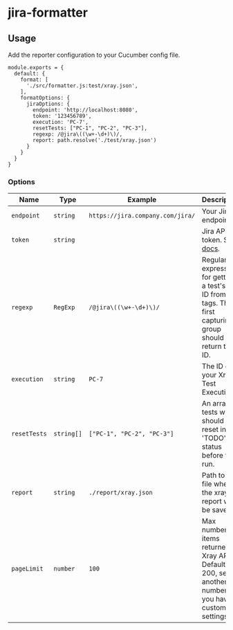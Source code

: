 # jira-formatter

## Usage

Add the reporter configuration to your Cucumber config file.

```
module.exports = {
  default: {
    format: [
      './src/formatter.js:test/xray.json',
    ],
    formatOptions: {
      jiraOptions: {
        endpoint: 'http://localhost:8080',
        token: '123456789',
        execution: 'PC-7',
        resetTests: ["PC-1", "PC-2", "PC-3"],
        regexp: /@jira\((\w+-\d+)\)/,
        report: path.resolve('./test/xray.json')
      }
    }
  }
}
```

### Options

| Name         | Type       | Example                          | Description                                                                                                           | Optional |
|--------------|------------|----------------------------------|-----------------------------------------------------------------------------------------------------------------------|----------|
| `endpoint`   | `string`   | `https://jira.company.com/jira/` | Your Jira endpoint.                                                                                                   | Yes      |
| `token`      | `string`   |                                  | Jira API token. See [docs](https://confluence.atlassian.com/enterprise/using-personal-access-tokens-1026032365.html). | Yes      |
| `regexp`     | `RegExp`   | `/@jira\((\w+-\d+)\)/`           | Regular expression for getting a test's Jira ID from its tags. The first capturing group should return the ID.        | No       |
| `execution`  | `string`   | `PC-7`                           | The ID of your Xray Test Execution.                                                                                   | Yes      |    
| `resetTests` | `string[]` | `["PC-1", "PC-2", "PC-3"]`       | An array of tests which should be reset in 'TODO' status before the run.                                              | Yes      |
| `report`     | `string`   | `./report/xray.json`             | Path to the file where the xray report will be saved.                                                                 | No       |
| `pageLimit`  | `number`   | `100`                            | Max number of items returned by Xray API. Default is 200, set to another number if you have custom settings.          | Yes      |

